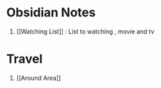 # Obsidian Notes

1. [[Watching List]] : List to watching , movie and tv

# Travel

1. [[Around Area]]

